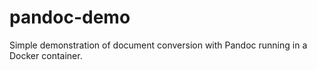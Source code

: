 # pandoc-demo
Simple demonstration of document conversion with Pandoc running in a Docker container.
